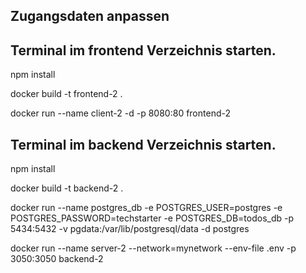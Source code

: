 ## Zugangsdaten anpassen

## Terminal im frontend Verzeichnis starten.

npm install

docker build -t frontend-2 .

docker run --name client-2 -d -p 8080:80 frontend-2

## Terminal im backend Verzeichnis starten.

npm install

docker build -t backend-2 .

docker run --name postgres_db -e POSTGRES_USER=postgres -e POSTGRES_PASSWORD=techstarter -e POSTGRES_DB=todos_db -p 5434:5432 -v pgdata:/var/lib/postgresql/data -d postgres

docker run --name server-2 --network=mynetwork --env-file .env -p 3050:3050 backend-2